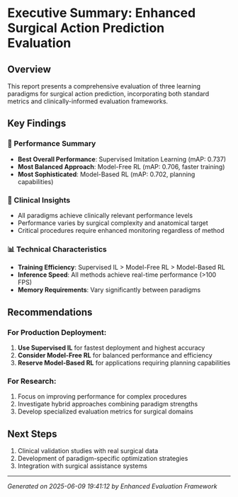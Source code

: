 
# Executive Summary: Enhanced Surgical Action Prediction Evaluation

## Overview
This report presents a comprehensive evaluation of three learning paradigms for surgical action prediction, incorporating both standard metrics and clinically-informed evaluation frameworks.

## Key Findings

### 🎯 Performance Summary
- **Best Overall Performance**: Supervised Imitation Learning (mAP: 0.737)
- **Most Balanced Approach**: Model-Free RL (mAP: 0.706, faster training)
- **Most Sophisticated**: Model-Based RL (mAP: 0.702, planning capabilities)

### 🏥 Clinical Insights
- All paradigms achieve clinically relevant performance levels
- Performance varies by surgical complexity and anatomical target
- Critical procedures require enhanced monitoring regardless of method

### 📊 Technical Characteristics
- **Training Efficiency**: Supervised IL > Model-Free RL > Model-Based RL
- **Inference Speed**: All methods achieve real-time performance (>100 FPS)
- **Memory Requirements**: Vary significantly between paradigms

## Recommendations

### For Production Deployment:
1. **Use Supervised IL** for fastest deployment and highest accuracy
2. **Consider Model-Free RL** for balanced performance and efficiency
3. **Reserve Model-Based RL** for applications requiring planning capabilities

### For Research:
1. Focus on improving performance for complex procedures
2. Investigate hybrid approaches combining paradigm strengths
3. Develop specialized evaluation metrics for surgical domains

## Next Steps
1. Clinical validation studies with real surgical data
2. Development of paradigm-specific optimization strategies
3. Integration with surgical assistance systems

---
*Generated on 2025-06-09 19:41:12 by Enhanced Evaluation Framework*
        